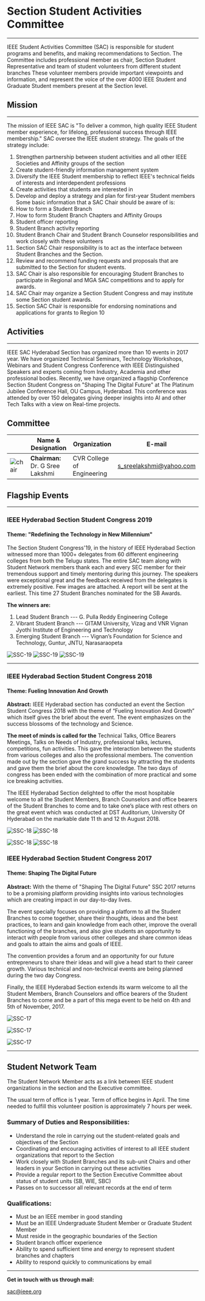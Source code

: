 # Section Student Activities Committee
---

IEEE Student Activities Committee (SAC) is responsible for student programs and
benefits, and making recommendations to Section. The Committee includes professional member
as chair, Section Student Representative and team of student volunteers from different student
branches These volunteer members provide important viewpoints and information, and represent
the voice of the over 4000 IEEE Student and Graduate Student members present at the Section
level.

## Mission
---

The mission of IEEE SAC is "To deliver a common, high quality IEEE Student member
experience, for lifelong, professional success through IEEE membership."
SAC oversee the IEEE student strategy. The goals of the strategy include:

1. Strengthen partnership between student activities and all other IEEE Societies and Affinity groups of the section
2. Create student-friendly information management system
3. Diversify the IEEE Student membership to reflect IEEE's technical fields of interests and interdependent professions
4. Create activities that students are interested in
5. Develop and deploy a strategy and plan for first-year Student members Some basic information that a SAC Chair should be aware of is:
6. How to form a Student Branch
7. How to form Student Branch Chapters and Affinity Groups
8. Student officer reporting
9. Student Branch activity reporting
10. Student Branch Chair and Student Branch Counselor responsibilities and work closely with these volunteers
11. Section SAC Chair responsibility is to act as the interface between Student Branches and the Section.
12. Review and recommend funding requests and proposals that are submitted to the Section for student events.
13. SAC Chair is also responsible for encouraging Student Branches to participate in Regional and MGA SAC competitions and to apply for awards.
14. SAC Chair may organize a Section Student Congress and may institute some Section student awards.
15. Section SAC Chair is responsible for endorsing nominations and applications for grants to Region 10

## Activities
---

IEEE SAC Hyderabad Section has organized more than 10 events in 2017 year. We have organized Technical Seminars, Technology Workshops, Webinars and Student Congress Conference with IEEE Distinguished Speakers and experts coming from Industry, Academia and other professional bodies.  Recently, we have organized a flagship Conference Section Student Congress on "Shaping The Digital Future" at The Platinum Jubilee Conference Hall, OU Campus, Hyderabad. This conference was attended by over 150 delegates giving deeper insights into AI and other Tech Talks with a view on Real-time projects.

## Committee

|                                                   | Name & Designation                                       | Organization      | E-mail                       |
|---------------------------------------------------|----------------------------------------------------------|-------------------|------------------------------|
| ![chair](/user/img/sac/execom/sreelakshmi.jpg?raw=true) | **Chairman:** Dr. G Sree Lakshmi                             | CVR College of Engineering  |  s_sreelakshmi@yahoo.com              |


## Flagship Events
---

### IEEE Hyderabad Section Student Congress 2019

#### Theme: "Redefining the Technology in New Millennium"

The Section Student Congress'19, in the history of IEEE Hyderabad Section witnessed more than 1000+ delegates from 60 different engineering colleges from both the Telugu states. The entire SAC team along with Student Network members thank each and every SEC member for their tremendous support and timely mentoring during this journey. The speakers were exceptional great and the feedback received from the delegates is extremely positive. Few images are attached. A report will be sent at the earliest. This time 27 Student Branches nominated for the SB Awards. 

**The winners are:**

1. Lead Student Branch     ---    G. Pulla Reddy Engineering College
2. Vibrant Student Branch  --- GITAM University, Vizag and 
                                               VNR Vignan Jyothi Institute of Engineering and Technology
3. Emerging Student Branch --- Vignan’s Foundation for Science and Technology, Guntur, JNTU, Narasaraopeta


![SSC-19](/user/img/events/ssc-2019/GPREC-min.JPG) 
![SSC-19](/user/img/events/ssc-2019/2-min.JPG)
![SSC-19](/user/img/events/ssc-2019/19-min.JPG)

---

### IEEE Hyderabad Section Student Congress 2018

#### Theme: Fueling Innovation And Growth

**Abstract:** IEEE Hyderabad section has conducted an event the Section Student
Congress 2018 with the theme of “Fueling Innovation And Growth”
which itself gives the brief about the event. The event emphasizes
on the success blossoms of the technology and Science.

**The meet of minds is called for the** Technical Talks, Office Bearers
Meetings, Talks on Needs of Industry, professional talks, lectures,
competitions, fun activities. This gave the interaction between the
students from various colleges and also the professional members.
The convention made out by the section gave the grand success by
attracting the students and gave them the brief about the core
knowledge. The two days of congress has been ended with the combination
 of more practical and some ice breaking activities.

The IEEE Hyderabad Section delighted to offer the most hospitable welcome to all the Student Members, Branch Counselors and office bearers of the Student Branches to come and to take one’s place with rest others on the great event which was conducted at DST Auditorium, University Of Hyderabad on the markable date 11 th and 12 th August 2018.

![SSC-18](/user/img/events/ssc-2018/rsz_img_001.png)    ![SSC-18](/user/img/events/ssc-2018/rsz_img_002.png)

![SSC-18](/user/img/events/ssc-2018/rsz_img_003.png)    ![SSC-18](/user/img/events/ssc-2018/rsz_img_004.png)



### IEEE Hyderabad Section Student Congress 2017

#### Theme: Shaping The Digital Future

**Abstract:** With the theme of  "Shaping The Digital Future" SSC 2017 returns to be a promising platform providing insights into various technologies which are creating impact in our day-to-day lives.

The event specially focuses on providing a platform to all the Student Branches to come together, share their thoughts, ideas and the best practices, to learn and gain knowledge from each other, improve the overall functioning of the branches, and also give students an opportunity to interact with people from various other colleges and share common ideas and goals to attain the aims and goals of IEEE.

The convention provides a forum and an opportunity for our future entrepreneurs to share their ideas and will give a head start to their career growth. Various technical and non-technical events are being planned during the two day Congress.

Finally, the IEEE Hyderabad Section extends its warm welcome to all the Student Members, Branch Counselors and office bearers of the Student Branches to come and be a part of this mega event to be held on 4th and 5th of November, 2017.

![SSC-17](/user/img/sac/events/IMG_3807.png)

![SSC-17](/user/img/sac/events/IMG_3781.png)

![SSC-17](/user/img/sac/events/DSC_0080.png)

---

## Student Network Team
The Student Network Member acts as a link between IEEE student organizations in the section and the Executive committee.

The usual term of office is 1 year. Term of office begins in April. The time needed to fulfill this volunteer position is approximately 7 hours per week.

### Summary of Duties and Responsibilities:

* Understand the role in carrying out the student-related goals and objectives of the Section
* Coordinating and encouraging activities of interest to all IEEE student organizations that report to the Section
* Work closely with Student Branches and its sub-unit Chairs and other leaders in your Section in carrying out these activities
* Provide a regular report to the Section Executive Committee about status of student units (SB, WIE, SBC)
* Passes on to successor all relevant records at the end of term

### Qualifications:
* Must be an IEEE member in good standing
* Must be an IEEE Undergraduate Student Member or Graduate Student Member
* Must reside in the geographic boundaries of the Section
* Student branch officer experience
* Ability to spend sufficient time and energy to represent student branches and chapters
* Ability to respond quickly to communications by email

---

**Get in touch with us through mail:**

<sac@ieee.org>
